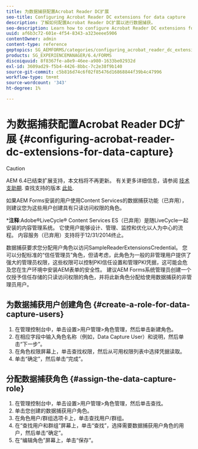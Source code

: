 ```yaml
---
title: 为数据捕获配置Acrobat Reader DC扩展
seo-title: Configuring Acrobat Reader DC extensions for data capture
description: 了解如何配置Acrobat Reader DC扩展以进行数据捕获。
seo-description: Learn how to configure Acrobat Reader DC extensions for data capture.
uuid: af6b3c72-601e-4f54-8343-a323eeee5906
contentOwner: admin
content-type: reference
geptopics: SG_AEMFORMS/categories/configuring_acrobat_reader_dc_extensions
products: SG_EXPERIENCEMANAGER/6.4/FORMS
discoiquuid: 8f8367fe-a8e9-46ee-a980-1633be02932d
exl-id: 3609ad29-f5b4-4426-8bbc-7c2e38f9b140
source-git-commit: c5b816d74c6f02f85476d16868844f39b4c47996
workflow-type: tm+mt
source-wordcount: '343'
ht-degree: 1%

---
```


# 为数据捕获配置Acrobat Reader DC扩展 {#configuring-acrobat-reader-dc-extensions-for-data-capture}

>[!CAUTION]
>
>AEM 6.4已结束扩展支持，本文档将不再更新。 有关更多详细信息，请参阅 [技术支助期](https://helpx.adobe.com/cn/support/programs/eol-matrix.html). 查找支持的版本 [此处](https://experienceleague.adobe.com/docs/).

如果AEM Forms安装的用户使用Content Services的数据捕获功能（已弃用），则建议您为这些用户创建具有只读访问权限的角色。

***注释**:Adobe®LiveCycle® Content Services ES（已弃用）是随LiveCycle一起安装的内容管理系统。 它使用户能够设计、管理、监控和优化以人为中心的流程。 内容服务（已弃用）支持将于12/31/2014终止。

数据捕获要求您分配用户角色以访问SampleReaderExtensionsCredential。 您可以分配标准的“信任管理员”角色，但请考虑，此角色为一般的非管理用户提供了强大的管理员权限，这些权限可以控制PKI信任设置和管理PKI凭据，这可能会危及您在生产环境中安装AEM表单的安全性。 建议AEM Forms系统管理员创建一个仅授予信任存储的只读访问权限的角色，并将此新角色分配给使用数据捕获的非管理员用户。

## 为数据捕获用户创建角色 {#create-a-role-for-data-capture-users}

1. 在管理控制台中，单击设置>用户管理>角色管理，然后单击新建角色。
1. 在相应字段中输入角色名称（例如，Data Capture User）和说明，然后单击“下一步”。
1. 在角色权限屏幕上，单击查找权限，然后从可用权限列表中选择凭据读取。
1. 单击“确定”，然后单击“完成”。

## 分配数据捕获角色 {#assign-the-data-capture-role}

1. 在管理控制台中，单击设置>用户管理>角色管理，然后单击查找。
1. 单击您创建的数据捕获用户角色。
1. 在角色用户/群组选项卡上，单击查找用户/群组。
1. 在“查找用户和群组”屏幕上，单击“查找”，选择需要数据捕获用户角色的用户，然后单击“确定”。
1. 在“编辑角色”屏幕上，单击“保存”。
